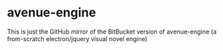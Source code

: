 # avenue-engine
This is just the GitHub mirror of the BitBucket version of avenue-engine (a from-scratch electron/jquery visual novel engine)
